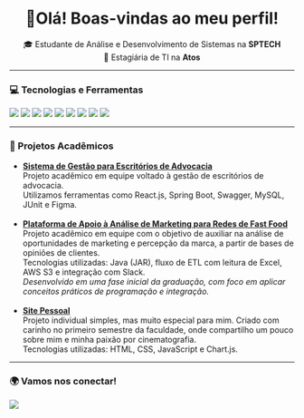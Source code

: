 <h1 align="center">🚀Olá! Boas-vindas ao meu perfil!</h1>

<p align="center">
🎓 Estudante de Análise e Desenvolvimento de Sistemas na <strong>SPTECH</strong> <br/>
💼 Estagiária de TI na <strong>Atos</strong> <br/>
</p>

---

### 💻 Tecnologias e Ferramentas

<p align="left">
  <img src="https://img.shields.io/badge/Java-ED8B00?style=for-the-badge&logo=java&logoColor=white"/>
  <img src="https://img.shields.io/badge/Spring%20Boot-6DB33F?style=for-the-badge&logo=springboot&logoColor=white"/>
  <img src="https://img.shields.io/badge/React-20232A?style=for-the-badge&logo=react&logoColor=61DAFB"/>
  <img src="https://img.shields.io/badge/Tailwind_CSS-38B2AC?style=for-the-badge&logo=tailwindcss&logoColor=white"/>
  <img src="https://img.shields.io/badge/MySQL-00758F?style=for-the-badge&logo=mysql&logoColor=white"/>
  <img src="https://img.shields.io/badge/Swagger-85EA2D?style=for-the-badge&logo=swagger&logoColor=black"/>
  <img src="https://img.shields.io/badge/JUnit-25A162?style=for-the-badge&logo=junit5&logoColor=white"/>
  <img src="https://img.shields.io/badge/Git-F05032?style=for-the-badge&logo=git&logoColor=white"/>
  <img src="https://img.shields.io/badge/Figma-F24E1E?style=for-the-badge&logo=figma&logoColor=white"/>
</p>

---

<h3>📌 Projetos Acadêmicos</h3>

<ul>

  <li>
    <strong>
      <a href="https://github.com/SoftWave-SPTech" target="_blank">
        Sistema de Gestão para Escritórios de Advocacia
      </a>
    </strong><br/>
    Projeto acadêmico em equipe voltado à gestão de escritórios de advocacia.<br/>
    Utilizamos ferramentas como React.js, Spring Boot, Swagger, MySQL, JUnit e Figma. <br/>
  </li>
  <br/>

  <li>
    <strong>
      <a href="https://github.com/Smart-ThinkG1" target="_blank">
        Plataforma de Apoio à Análise de Marketing para Redes de Fast Food
      </a>
    </strong><br/>
    Projeto acadêmico em equipe com o objetivo de auxiliar na análise de oportunidades de marketing e percepção da marca, a partir de bases de opiniões de clientes. <br/>
    Tecnologias utilizadas: Java (JAR), fluxo de ETL com leitura de Excel, AWS S3 e integração com Slack. <br/>
    <em>Desenvolvido em uma fase inicial da graduação, com foco em aplicar conceitos práticos de programação e integração.</em>
  </li>
  <br/>

  <li>
    <strong>
      <a href="https://github.com/anacampaner/LifeinScenes" target="_blank">
        Site Pessoal
      </a>
    </strong><br/>
    Projeto individual simples, mas muito especial para mim. Criado com carinho no primeiro semestre da faculdade, onde compartilho um pouco sobre mim e minha paixão por cinematografia. <br/>
    Tecnologias utilizadas: HTML, CSS, JavaScript e Chart.js.
  </li>

</ul>

---

### 🌍 Vamos nos conectar!

<p>
  <a href="https://www.linkedin.com/in/anacampaner" target="_blank">
    <img src="https://img.shields.io/badge/LinkedIn-0077B5?style=for-the-badge&logo=linkedin&logoColor=white"/>
  </a>
</p>
